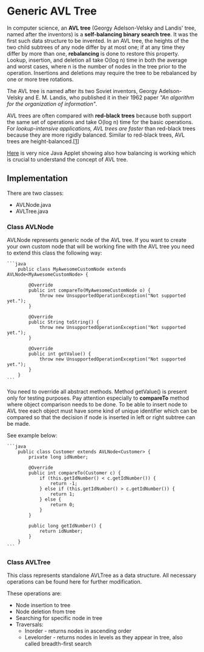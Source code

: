 # Generic AVL Tree

In computer science, an **AVL tree** (Georgy Adelson-Velsky and Landis' tree, named after the inventors) is a **self-balancing binary search tree**. 
It was the first such data structure to be invented. In an AVL tree, the heights of the two child subtrees of any node differ by at most one; 
if at any time they differ by more than one, **rebalancing** is done to restore this property. 
Lookup, insertion, and deletion all take O(log n) time in both the average and worst cases, where n is the number of nodes in the tree prior to the operation. 
Insertions and deletions may require the tree to be rebalanced by one or more tree rotations.

The AVL tree is named after its two Soviet inventors, Georgy Adelson-Velsky and E. M. Landis, who published it in their 1962 paper *"An algorithm for the organization of information"*.

AVL trees are often compared with **red-black trees** because both support the same set of operations and take O(log n) time for the basic operations. 
For *lookup-intensive applications, AVL trees are faster* than red-black trees because they are more rigidly balanced.
Similar to red-black trees, AVL trees are height-balanced.[[1]]

[Here][2] is very nice Java Applet showing also how balancing is working which is crucial to understand the concept of AVL tree.

## Implementation

There are two classes:

* AVLNode.java
* AVLTree.java

### Class AVLNode
AVLNode represents generic node of the AVL tree. If you want to create your own custom node that will be working fine with the AVL tree you need to extend this class the following way:

    ```java
        public class MyAwesomeCustomNode extends AVLNode<MyAwesomeCustomNode> {

            @Override
            public int compareTo(MyAwesomeCustomNode o) {
                throw new UnsupportedOperationException("Not supported yet.");
            }

            @Override
            public String toString() {
                throw new UnsupportedOperationException("Not supported yet.");
            }

            @Override
            public int getValue() {
                throw new UnsupportedOperationException("Not supported yet.");
            }
        }
    ```

You need to override all abstract methods. Method getValue() is present only for testing purposes. Pay attention especially to **compareTo** method where object comparison needs to be done.
To be able to insert node to AVL tree each object must have some kind of unique identifier which can be compared so that the decision if node is inserted in left or right subtree can be made.

See example below:

    ```java
        public class Customer extends AVLNode<Customer> {
            private long idNumber;
            
            @Override
            public int compareTo(Customer c) {
                if (this.getIdNumber() < c.getIdNumber()) {
                    return -1;
                } else if (this.getIdNumber() > c.getIdNumber()) {
                    return 1;
                } else {
                    return 0;
                }
            }
            
            public long getIdNumber() {
                return idNumber;
            }
        }
    ```

### Class AVLTree
This class represents standalone AVLTree as a data structure. All necessary operations can be found here for further modification.

These operations are:

* Node insertion to tree
* Node deletion from tree
* Searching for specific node in tree
* Traversals:
    * Inorder - returns nodes in ascending order
    * Levelorder - returns nodes in levels as they appear in tree, also called breadth-first search

[1]:http://en.wikipedia.org/wiki/AVL_tree
[2]:http://www.site.uottawa.ca/~stan/csi2514/applets/avl/BT.html
